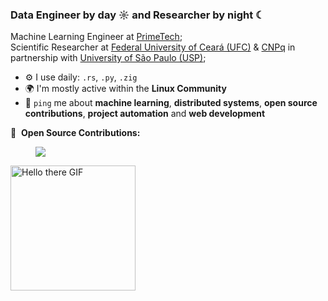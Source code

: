 ### Data Engineer by day ☼ and Researcher by night ☾

Machine Learning Engineer at [PrimeTech](https://www.linkedin.com/company/primetechjr/);<br>
Scientific Researcher at [Federal University of Ceará (UFC)](https://www.ufc.br/) & [CNPq](https://www.gov.br/cnpq/pt-br) in partnership with [University of São Paulo (USP)](https://www5.usp.br/);<br>

- ⚙️ I use daily: `.rs`, `.py`, `.zig`
- 🌍 I'm mostly active within the **Linux Community**
- 💬 `ping` me about **machine learning**, **distributed systems**, **open source contributions**, **project automation** and **web development**

🐙 &nbsp;**Open Source Contributions:**
<!-- MERGED_PULL_REQUESTS_START -->
  <span style="margin-left: 40px;">[![](https://img.shields.io/badge/GitHub-25%20pull%20requests%20merged-gray?style=flat&logo=github)](https://github.com/pulls?q=is%3Apr+is%3Amerged+author%3Ajhenrique04)</span>
<!-- MERGED_PULL_REQUESTS_END -->


<p align="left">
  <img src="https://media2.giphy.com/media/v1.Y2lkPTc5MGI3NjExZ3BlZTZpeXU0eTBucjhwamtpbDcwNG1iMjJ2eW94YTl6MWplcjE0cyZlcD12MV9pbnRlcm5naWZfYnlfaWQmY3Q9Zw/LWJ7cKyiWPCnVyuAhT/giphy.webp" alt="Hello there GIF" width="200" height="200"/>
</p>
